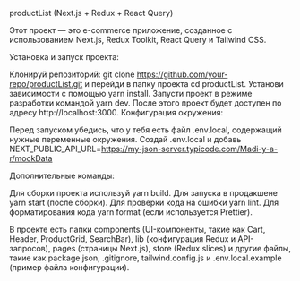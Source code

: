 productList (Next.js + Redux + React Query)

Этот проект — это e-commerce приложение, созданное с использованием Next.js, Redux Toolkit, React Query и Tailwind CSS.

Установка и запуск проекта:

Клонируй репозиторий: git clone https://github.com/your-repo/productList.git и перейди в папку проекта cd productList.
Установи зависимости с помощью yarn install.
Запусти проект в режиме разработки командой yarn dev. После этого проект будет доступен по адресу http://localhost:3000.
Конфигурация окружения:

Перед запуском убедись, что у тебя есть файл .env.local, содержащий нужные переменные окружения. Создай .env.local и добавь 
NEXT_PUBLIC_API_URL=https://my-json-server.typicode.com/Madi-y-a-r/mockData


Дополнительные команды:

Для сборки проекта используй yarn build.
Для запуска в продакшене yarn start (после сборки).
Для проверки кода на ошибки yarn lint.
Для форматирования кода yarn format (если используется Prettier).

В проекте есть папки components (UI-компоненты, такие как Cart, Header, ProductGrid, SearchBar), lib (конфигурация Redux и API-запросов), pages (страницы Next.js), store (Redux slices) и другие файлы, такие как package.json, .gitignore, tailwind.config.js и .env.local.example (пример файла конфигурации).
